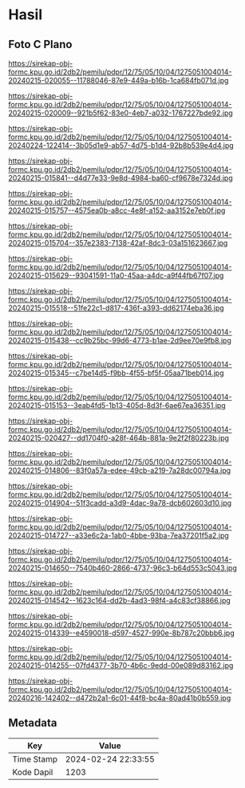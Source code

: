 # Hasil

## Foto C Plano

https://sirekap-obj-formc.kpu.go.id/2db2/pemilu/pdpr/12/75/05/10/04/1275051004014-20240215-020055--11788046-87e9-449a-b16b-1ca684fb071d.jpg

https://sirekap-obj-formc.kpu.go.id/2db2/pemilu/pdpr/12/75/05/10/04/1275051004014-20240215-020009--921b5f62-83e0-4eb7-a032-1767227bde92.jpg

https://sirekap-obj-formc.kpu.go.id/2db2/pemilu/pdpr/12/75/05/10/04/1275051004014-20240224-122414--3b05d1e9-ab57-4d75-b1d4-92b8b539e4d4.jpg

https://sirekap-obj-formc.kpu.go.id/2db2/pemilu/pdpr/12/75/05/10/04/1275051004014-20240215-015841--d4d77e33-9e8d-4984-ba60-cf9678e7324d.jpg

https://sirekap-obj-formc.kpu.go.id/2db2/pemilu/pdpr/12/75/05/10/04/1275051004014-20240215-015757--4575ea0b-a8cc-4e8f-a152-aa3152e7eb0f.jpg

https://sirekap-obj-formc.kpu.go.id/2db2/pemilu/pdpr/12/75/05/10/04/1275051004014-20240215-015704--357e2383-7138-42af-8dc3-03a151623667.jpg

https://sirekap-obj-formc.kpu.go.id/2db2/pemilu/pdpr/12/75/05/10/04/1275051004014-20240215-015629--93041591-11a0-45aa-a4dc-a9f44fb67f07.jpg

https://sirekap-obj-formc.kpu.go.id/2db2/pemilu/pdpr/12/75/05/10/04/1275051004014-20240215-015518--51fe22c1-d817-436f-a393-dd62174eba36.jpg

https://sirekap-obj-formc.kpu.go.id/2db2/pemilu/pdpr/12/75/05/10/04/1275051004014-20240215-015438--cc9b25bc-99d6-4773-b1ae-2d9ee70e9fb8.jpg

https://sirekap-obj-formc.kpu.go.id/2db2/pemilu/pdpr/12/75/05/10/04/1275051004014-20240215-015345--c7be14d5-f9bb-4f55-bf5f-05aa71beb014.jpg

https://sirekap-obj-formc.kpu.go.id/2db2/pemilu/pdpr/12/75/05/10/04/1275051004014-20240215-015153--3eab4fd5-1b13-405d-8d3f-6ae67ea36351.jpg

https://sirekap-obj-formc.kpu.go.id/2db2/pemilu/pdpr/12/75/05/10/04/1275051004014-20240215-020427--dd1704f0-a28f-464b-881a-9e2f2f80223b.jpg

https://sirekap-obj-formc.kpu.go.id/2db2/pemilu/pdpr/12/75/05/10/04/1275051004014-20240215-014806--83f0a57a-edee-49cb-a219-7a28dc00794a.jpg

https://sirekap-obj-formc.kpu.go.id/2db2/pemilu/pdpr/12/75/05/10/04/1275051004014-20240215-014904--51f3cadd-a3d9-4dac-9a78-dcb602603d10.jpg

https://sirekap-obj-formc.kpu.go.id/2db2/pemilu/pdpr/12/75/05/10/04/1275051004014-20240215-014727--a33e6c2a-1ab0-4bbe-93ba-7ea37201f5a2.jpg

https://sirekap-obj-formc.kpu.go.id/2db2/pemilu/pdpr/12/75/05/10/04/1275051004014-20240215-014650--7540b460-2866-4737-96c3-b64d553c5043.jpg

https://sirekap-obj-formc.kpu.go.id/2db2/pemilu/pdpr/12/75/05/10/04/1275051004014-20240215-014542--1623c164-dd2b-4ad3-98f4-a4c83cf38866.jpg

https://sirekap-obj-formc.kpu.go.id/2db2/pemilu/pdpr/12/75/05/10/04/1275051004014-20240215-014339--e4590018-d597-4527-990e-8b787c20bbb6.jpg

https://sirekap-obj-formc.kpu.go.id/2db2/pemilu/pdpr/12/75/05/10/04/1275051004014-20240215-014255--07fd4377-3b70-4b6c-9edd-00e089d83162.jpg

https://sirekap-obj-formc.kpu.go.id/2db2/pemilu/pdpr/12/75/05/10/04/1275051004014-20240216-142402--d472b2a1-6c01-44f8-bc4a-80ad41b0b559.jpg


## Metadata

| Key        | Value               |
| ---------- | ------------------- |
| Time Stamp | 2024-02-24 22:33:55 |
| Kode Dapil | 1203                |



